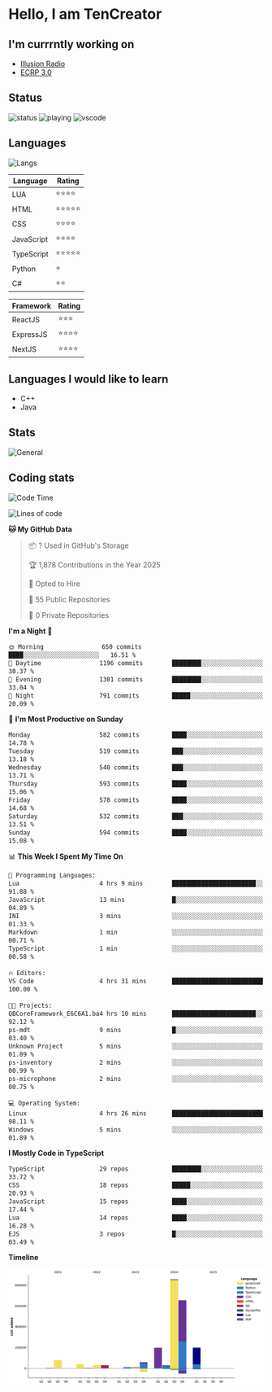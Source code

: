 # Hello, I am TenCreator

## I'm currrntly working on
- [Illusion Radio](https://illusionradio.co.uk/)
- [ECRP 3.0](http://github.com/Emerald-Coast-Roleplay/)

## Status
![status](https://api.statusbadges.me/badge/status/518334475038359555?simple=true&style=for-the-badge)
![playing](https://api.statusbadges.me/badge/playing/518334475038359555?style=for-the-badge)
![vscode](https://api.statusbadges.me/badge/vscode/518334475038359555?style=for-the-badge)

## Languages
![Langs](https://github-readme-stats.vercel.app/api/top-langs/?username=tencreator&layout=compact&theme=radical)


|Language|Rating|
|--------|------|
|LUA|⭐️⭐️⭐️⭐️|
|HTML|⭐️⭐️⭐️⭐️⭐️|
|CSS|⭐️⭐️⭐️⭐️|
|JavaScript|⭐️⭐️⭐️⭐️|
|TypeScript|⭐️⭐️⭐️⭐️⭐️|
|Python|⭐️|
|C#|⭐️⭐️ |

|Framework|Rating|
|--------|------|
|ReactJS|⭐️⭐️⭐|
|ExpressJS|⭐️⭐️⭐️⭐️|
|NextJS|⭐️⭐️⭐⭐️|

## Languages I would like to learn
- C++
- Java

## Stats
![General](https://github-readme-stats.vercel.app/api?username=tencreator&show_icons=true&theme=radical)

## Coding stats

<!--START_SECTION:waka-->
![Code Time](http://img.shields.io/badge/Code%20Time-515%20hrs%2059%20mins-blue)

![Lines of code](https://img.shields.io/badge/From%20Hello%20World%20I%27ve%20Written-2.2%20million%20lines%20of%20code-blue)

**🐱 My GitHub Data** 

> 📦 ? Used in GitHub's Storage 
 > 
> 🏆 1,878 Contributions in the Year 2025
 > 
> 💼 Opted to Hire
 > 
> 📜 55 Public Repositories 
 > 
> 🔑 0 Private Repositories 
 > 
**I'm a Night 🦉** 

```text
🌞 Morning                650 commits         ████░░░░░░░░░░░░░░░░░░░░░   16.51 % 
🌆 Daytime                1196 commits        ████████░░░░░░░░░░░░░░░░░   30.37 % 
🌃 Evening                1301 commits        ████████░░░░░░░░░░░░░░░░░   33.04 % 
🌙 Night                  791 commits         █████░░░░░░░░░░░░░░░░░░░░   20.09 % 
```
📅 **I'm Most Productive on Sunday** 

```text
Monday                   582 commits         ████░░░░░░░░░░░░░░░░░░░░░   14.78 % 
Tuesday                  519 commits         ███░░░░░░░░░░░░░░░░░░░░░░   13.18 % 
Wednesday                540 commits         ███░░░░░░░░░░░░░░░░░░░░░░   13.71 % 
Thursday                 593 commits         ████░░░░░░░░░░░░░░░░░░░░░   15.06 % 
Friday                   578 commits         ████░░░░░░░░░░░░░░░░░░░░░   14.68 % 
Saturday                 532 commits         ███░░░░░░░░░░░░░░░░░░░░░░   13.51 % 
Sunday                   594 commits         ████░░░░░░░░░░░░░░░░░░░░░   15.08 % 
```


📊 **This Week I Spent My Time On** 

```text
💬 Programming Languages: 
Lua                      4 hrs 9 mins        ███████████████████████░░   91.88 % 
JavaScript               13 mins             █░░░░░░░░░░░░░░░░░░░░░░░░   04.89 % 
INI                      3 mins              ░░░░░░░░░░░░░░░░░░░░░░░░░   01.33 % 
Markdown                 1 min               ░░░░░░░░░░░░░░░░░░░░░░░░░   00.71 % 
TypeScript               1 min               ░░░░░░░░░░░░░░░░░░░░░░░░░   00.58 % 

🔥 Editors: 
VS Code                  4 hrs 31 mins       █████████████████████████   100.00 % 

🐱‍💻 Projects: 
QBCoreFramework_E6C6A1.ba4 hrs 10 mins       ███████████████████████░░   92.12 % 
ps-mdt                   9 mins              █░░░░░░░░░░░░░░░░░░░░░░░░   03.40 % 
Unknown Project          5 mins              ░░░░░░░░░░░░░░░░░░░░░░░░░   01.89 % 
ps-inventory             2 mins              ░░░░░░░░░░░░░░░░░░░░░░░░░   00.99 % 
ps-microphone            2 mins              ░░░░░░░░░░░░░░░░░░░░░░░░░   00.75 % 

💻 Operating System: 
Linux                    4 hrs 26 mins       █████████████████████████   98.11 % 
Windows                  5 mins              ░░░░░░░░░░░░░░░░░░░░░░░░░   01.89 % 
```

**I Mostly Code in TypeScript** 

```text
TypeScript               29 repos            ████████░░░░░░░░░░░░░░░░░   33.72 % 
CSS                      18 repos            █████░░░░░░░░░░░░░░░░░░░░   20.93 % 
JavaScript               15 repos            ████░░░░░░░░░░░░░░░░░░░░░   17.44 % 
Lua                      14 repos            ████░░░░░░░░░░░░░░░░░░░░░   16.28 % 
EJS                      3 repos             █░░░░░░░░░░░░░░░░░░░░░░░░   03.49 % 
```



**Timeline**

![Lines of Code chart](https://raw.githubusercontent.com/tencreator/tencreator/main/assets/bar_graph.png)


<!--END_SECTION:waka-->
